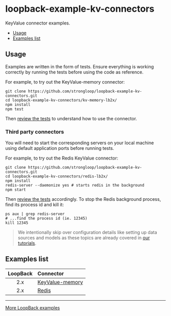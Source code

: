 # loopback-example-kv-connectors

KeyValue connector examples.

- [Usage](https://github.com/strongloop/loopback-example-kv-connectors#usage)
- [Examples list](https://github.com/strongloop/loopback-example-kv-connectors#examples-list)

## Usage

Examples are written in the form of tests. Ensure everything is working
correctly by running the tests before using the code as reference.

For example, to try out the KeyValue-memory connector:

```shell
git clone https://github.com/strongloop/loopback-example-kv-connectors.git
cd loopback-example-kv-connectors/kv-memory-lb2x/
npm install
npm test
```

Then [review the tests](kv-memory-lb2x/test) to understand how to use the
connector.

### Third party connectors

You will need to start the corresponding servers on your local machine using
default application ports before running tests.

For example, to try out the Redis KeyValue connector:

```shell
git clone https://github.com/strongloop/loopback-example-kv-connectors.git
cd loopback-example-kv-connectors/redis-lb2x/
npm install
redis-server --daemonize yes # starts redis in the background
npm start
```

Then [review the tests](redis-lb2x/test) accordingly. To stop the Redis
background process, find its process id and kill it:

```shell
ps aux | grep redis-server
# ...find the process id (ie. 12345)
kill 12345
```

> We intentionally skip over configuration details like setting up data sources
> and models as these topics are already covered in [our tutorials](http://github.com/strongloop/loopback-example#tutorials).

## Examples list

LoopBack|Connector
:-:|:--
2.x|[KeyValue-memory](kv-memory-lb2x/test)
2.x|[Redis](redis-lb2x/test)

---

[More LoopBack examples](https://github.com/strongloop/loopback-example)
